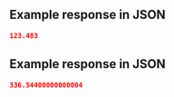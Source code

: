 ## Example response in JSON

```json
123.483
```

## Example response in JSON

```json
336.54400000000004
```

